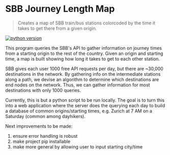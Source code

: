 # SBB Journey Length Map
> Creates a map of SBB train/bus stations colorcoded by the time it takes to get there from a given origin.

[![python version][python-image]][python-url]
<!-- ([![Build Status][travis-image]][travis-url]) 
[![Downloads Stats][npm-downloads]][npm-url]-->

This program queries the SBB's API to gather information on journey times from a starting origin to the rest of the
country. Given an origin and starting time, a map is built showing how long it takes to get to each other station.

SBB gives each user 1000 free API requests per day, but there are ~30,000 destinations in the network. 
By gathering info on the intermediate stations along a path, we devise an algorithm to determine which destinations are
end nodes on the network. Thus, we can gather information for most destinations with only 1000 queries.

Currently, this is but a python script to be run locally. The goal is to turn this into a web application where the
server does the querying each day to build a database of common origins/starting times, e.g. Zurich at 7 AM on a 
Saturday (common among dayhikers).


Next improvements to be made:
1. ensure error handling is robust
2. make project pip installable
3. make more general by allowing user to input starting city/time 

<!--
![](header.png)

## Installation

OS X & Linux:

```sh
npm install my-crazy-module --save
```

Windows:

```sh
edit autoexec.bat
```

## Usage example

A few motivating and useful examples of how your product can be used. Spice this up with code blocks and potentially more screenshots.

_For more examples and usage, please refer to the [Wiki][wiki]._

## Development setup

Describe how to install all development dependencies and how to run an automated test-suite of some kind. Potentially do this for multiple platforms.

```sh
make install
npm test
```

## Release History

* 0.2.1
    * CHANGE: Update docs (module code remains unchanged)
* 0.2.0
    * CHANGE: Remove `setDefaultXYZ()`
    * ADD: Add `init()`
* 0.1.1
    * FIX: Crash when calling `baz()` (Thanks @GenerousContributorName!)
* 0.1.0
    * The first proper release
    * CHANGE: Rename `foo()` to `bar()`
* 0.0.1
    * Work in progress

## Meta

Your Name – [@YourTwitter](https://twitter.com/dbader_org) – YourEmail@example.com

Distributed under the XYZ license. See ``LICENSE`` for more information.

[https://github.com/yourname/github-link](https://github.com/dbader/)

## Contributing

1. Fork it (<https://github.com/yourname/yourproject/fork>)
2. Create your feature branch (`git checkout -b feature/fooBar`)
3. Commit your changes (`git commit -am 'Add some fooBar'`)
4. Push to the branch (`git push origin feature/fooBar`)
5. Create a new Pull Request
-->
<!-- Markdown link & img dfn's -->
[python-image]: https://img.shields.io/badge/python-3.6-blue.svg
[python-url]: https://www.python.org/downloads/release/python-360/
[npm-downloads]: https://img.shields.io/npm/dm/datadog-metrics.svg?style=flat-square
[travis-image]: https://img.shields.io/travis/dbader/node-datadog-metrics/master.svg?style=flat-square
[travis-url]: https://travis-ci.org/dbader/node-datadog-metrics
[wiki]: https://github.com/yourname/yourproject/wiki
